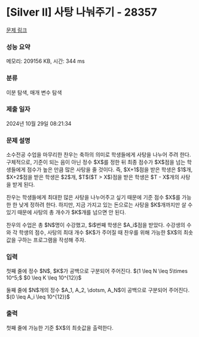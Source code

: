 # [Silver II] 사탕 나눠주기 - 28357 

[문제 링크](https://www.acmicpc.net/problem/28357) 

### 성능 요약

메모리: 209156 KB, 시간: 344 ms

### 분류

이분 탐색, 매개 변수 탐색

### 제출 일자

2024년 10월 29일 08:21:34

### 문제 설명

<p>소수전공 수업을 마무리한 찬우는 축하의 의미로 학생들에게 사탕을 나누어 주려 한다. 구체적으로, 기준이 되는 음이 아닌 정수 $X$를 정한 뒤 최종 점수가 $X$점을 넘는 학생들에게 점수가 높은 만큼 많은 사탕을 줄 것이다. 즉, $X+1$점을 받은 학생은 $1$개, $X+2$점을 받은 학생은 $2$개, $T$($T > X$)점을 받은 학생은 $T - X$개의 사탕을 받게 된다.</p>

<p>찬우는 학생들에게 최대한 많은 사탕을 나누어주고 싶기 때문에 기준 점수 $X$를 가능한 한 낮게 정하려 한다. 하지만, 지금 가지고 있는 돈으로는 사탕을 $K$개까지만 살 수 있기 때문에 사탕의 총 개수가 $K$개를 넘으면 안 된다.</p>

<p>찬우의 수업은 총 $N$명이 수강했고, $i$번째 학생은 $A_i$점을 받았다. 수강생의 수와 각 학생의 점수, 사탕의 최대 개수 $K$가 주어질 때 찬우를 위해 가능한 $X$의 최솟값을 구하는 프로그램을 작성해 주자.</p>

### 입력 

 <p>첫째 줄에 정수 $N$, $K$가 공백으로 구분되어 주어진다. $(1 \leq N \leq 5\times 10^5;$ $0 \leq K \leq 10^{12})$</p>

<p>둘째 줄에 $N$개의 정수 $A_1, A_2, \dotsm, A_N$이 공백으로 구분되어 주어진다. $(0 \leq A_i \leq 10^{12})$</p>

### 출력 

 <p>첫째 줄에 가능한 기준 $X$의 최솟값을 출력한다.</p>

